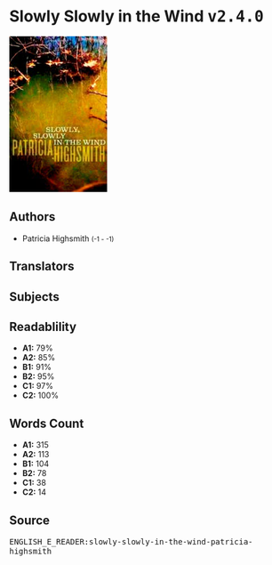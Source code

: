 # Slowly Slowly in the Wind <kbd>v2.4.0</kbd>

![](./cover.medium.jpg "")

## Authors


 - Patricia Highsmith <small>(-1 - -1)</small>

## Translators



## Subjects



## Readablility


 - **A1:** 79%
 - **A2:** 85%
 - **B1:** 91%
 - **B2:** 95%
 - **C1:** 97%
 - **C2:** 100%

## Words Count


 - **A1:** 315
 - **A2:** 113
 - **B1:** 104
 - **B2:** 78
 - **C1:** 38
 - **C2:** 14

## Source


<kbd>ENGLISH_E_READER:slowly-slowly-in-the-wind-patricia-highsmith</kbd>
